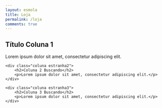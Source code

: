 ```yaml
---
layout: esmola
title: Loja
permalink: /loja
comments: true
---
```


<div class="row justify-content-between">
    <div class="coluna estranha">
        <h2>Título Coluna 1</h2>
        <p>Lorem ipsum dolor sit amet, consectetur adipiscing elit.</p>
    </div>

    <div class="coluna estranha2">
        <h2>Coluna 2 Buscando</h2>
        <p>Lorem ipsum dolor sit amet, consectetur adipiscing elit.</p>
    </div>

    <div class="coluna estranha3">
        <h2>Coluna 3 Buscando</h2>
        <p>Lorem ipsum dolor sit amet, consectetur adipiscing elit.</p>
    </div>
</div>



